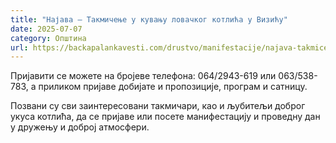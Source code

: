 ```yaml
---
title: "Најава – Такмичење у кувању ловачког котлића у Визићу"
date: 2025-07-07
category: Општина
url: https://backapalankavesti.com/drustvo/manifestacije/najava-takmicenje-u-kuvanju-lovackog-kotlica-u-vizicu/
---
```


Пријавити се можете на бројеве телефона: 064/2943-619 или 063/538-783, а приликом пријаве добијате и пропозиције, програм и сатницу.

Позвани су сви заинтересовани такмичари, као и љубитељи доброг укуса котлића, да се пријаве или посете манифестацију и проведну дан у дружењу и доброј атмосфери.
